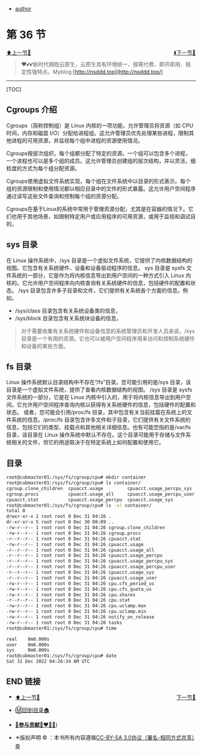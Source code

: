 + [author](http://nsddd.top)

# 第 36 节

<div><a href = '35.md' style='float:left'>⬆️上一节🔗  </a><a href = '37.md' style='float: right'>  ⬇️下一节🔗</a></div>
<br>

> ❤️💕💕新时代拥抱云原生，云原生具有环境统一、按需付费、即开即用、稳定性强特点。Myblog:[http://nsddd.top](http://nsddd.top/)

---
[TOC]


## Cgroups 介绍

Cgroups（简称控制组）是 Linux 内核的一项功能，允许管理员将资源（如 CPU 时间，内存和磁盘 I/O）分配给进程组。这允许管理员优先处理某些进程，限制其他进程的可用资源，并监视每个组中进程的资源使用情况。

Cgroups按层次组织，每个组都分配了特定的资源。一个组可以包含多个进程，一个进程也可以是多个组的成员。这允许管理员创建组的层次结构，并以灵活，细粒度的方式为每个组分配资源。

Cgroups使用虚拟文件系统实现，每个组在文件系统中以目录的形式表示。每个组的资源限制和使用情况都以相应目录中的文件的形式暴露。这允许用户空间程序通过读写这些文件查询和控制每个组的资源分配。

Cgroups在基于Linux的系统中常用于管理资源分配，尤其是在容器的情况下。它们也用于其他场景，如限制特定用户或应用程序的可用资源，或用于监视和调试目的。


## sys 目录

在 Linux 操作系统中，/sys 目录是一个虚拟文件系统，它提供了内核数据结构的视图。它包含有关系统硬件、设备和设备驱动程序的信息。 
sys 目录是 sysfs 文件系统的一部分，它是作为将内核信息导出到用户空间的一种方式引入 Linux 内核的。它允许用户空间程序向内核查询有关系统硬件的信息，包括硬件的配置和状态。 
/sys 目录包含许多子目录和文件，它们提供有关系统各个方面的信息。例如，
+ /sys/class 目录包含有关系统设备类的信息，
+ /sys/block 目录包含有关系统块设备的信息。

> 对于需要收集有关系统硬件和设备信息的系统管理员和开发人员来说，/sys 目录是一个有用的资源。它也可以被用户空间程序用来访问和控制系统硬件和设备的某些方面。


## fs 目录

Linux 操作系统默认目录结构中不存在“/fs”目录。您可能引用的是/sys 目录，该目录是一个虚拟文件系统，提供了查看内核数据结构的视图。
/sys 目录是 sysfs 文件系统的一部分，它是在 Linux 内核中引入的，用于将内核信息导出到用户空间。它允许用户空间程序查询内核以获得有关系统硬件的信息，包括硬件的配置和状态。
或者，您可能会引用/proc/fs 目录，其中包含有关当前挂载在系统上的文件系统的信息。/proc/fs 目录包含许多文件和子目录，它们提供有关文件系统的信息，包括它们的类型、挂载点和其他相关详细信息。也有可能您指的是/var/fs 目录，该目录在 Linux 操作系统中默认不存在。这个目录可能用于存储与文件系统相关的文件，但它的用途取决于在特定系统上如何配置和使用它。


## 目录

```bash
root@cubmaster01:/sys/fs/cgroup/cpu# mkdir container
root@cubmaster01:/sys/fs/cgroup/cpu# ls container/
cgroup.clone_children  cpuacct.usage         cpuacct.usage_percpu_sys   cpuacct.usage_user  cpu.shares      cpu.uclamp.min
cgroup.procs           cpuacct.usage_all     cpuacct.usage_percpu_user  cpu.cfs_period_us   cpu.stat        notify_on_release
cpuacct.stat           cpuacct.usage_percpu  cpuacct.usage_sys          cpu.cfs_quota_us    cpu.uclamp.max  tasks
root@cubmaster01:/sys/fs/cgroup/cpu# ls -al container/
total 0
drwxr-xr-x 2 root root 0 Dec 31 04:26 .
dr-xr-xr-x 5 root root 0 Dec 30 08:09 ..
-rw-r--r-- 1 root root 0 Dec 31 04:26 cgroup.clone_children
-rw-r--r-- 1 root root 0 Dec 31 04:26 cgroup.procs
-r--r--r-- 1 root root 0 Dec 31 04:26 cpuacct.stat
-rw-r--r-- 1 root root 0 Dec 31 04:26 cpuacct.usage
-r--r--r-- 1 root root 0 Dec 31 04:26 cpuacct.usage_all
-r--r--r-- 1 root root 0 Dec 31 04:26 cpuacct.usage_percpu
-r--r--r-- 1 root root 0 Dec 31 04:26 cpuacct.usage_percpu_sys
-r--r--r-- 1 root root 0 Dec 31 04:26 cpuacct.usage_percpu_user
-r--r--r-- 1 root root 0 Dec 31 04:26 cpuacct.usage_sys
-r--r--r-- 1 root root 0 Dec 31 04:26 cpuacct.usage_user
-rw-r--r-- 1 root root 0 Dec 31 04:26 cpu.cfs_period_us
-rw-r--r-- 1 root root 0 Dec 31 04:26 cpu.cfs_quota_us
-rw-r--r-- 1 root root 0 Dec 31 04:26 cpu.shares
-r--r--r-- 1 root root 0 Dec 31 04:26 cpu.stat
-rw-r--r-- 1 root root 0 Dec 31 04:26 cpu.uclamp.max
-rw-r--r-- 1 root root 0 Dec 31 04:26 cpu.uclamp.min
-rw-r--r-- 1 root root 0 Dec 31 04:26 notify_on_release
-rw-r--r-- 1 root root 0 Dec 31 04:26 tasks
root@cubmaster01:/sys/fs/cgroup/cpu# time

real    0m0.000s
user    0m0.000s
sys     0m0.000s
root@cubmaster01:/sys/fs/cgroup/cpu# date
Sat 31 Dec 2022 04:26:34 AM UTC
```



## END 链接
<ul><li><div><a href = '35.md' style='float:left'>⬆️上一节🔗  </a><a href = '37.md' style='float: right'>  ️下一节🔗</a></div></li></ul>

+ [Ⓜ️回到目录🏠](../README.md)

+ [**🫵参与贡献💞❤️‍🔥💖**](https://nsddd.top/archives/contributors))

+ ✴️版权声明 &copy; ：本书所有内容遵循[CC-BY-SA 3.0协议（署名-相同方式共享）&copy;](http://zh.wikipedia.org/wiki/Wikipedia:CC-by-sa-3.0协议文本) 

